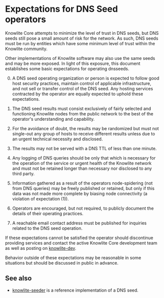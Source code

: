 Expectations for DNS Seed operators
====================================

Knowlite Core attempts to minimize the level of trust in DNS seeds,
but DNS seeds still pose a small amount of risk for the network.
As such, DNS seeds must be run by entities which have some minimum
level of trust within the Knowlite community.

Other implementations of Knowlite software may also use the same
seeds and may be more exposed. In light of this exposure, this
document establishes some basic expectations for operating dnsseeds.

0. A DNS seed operating organization or person is expected to follow good
host security practices, maintain control of applicable infrastructure,
and not sell or transfer control of the DNS seed. Any hosting services
contracted by the operator are equally expected to uphold these expectations.

1. The DNS seed results must consist exclusively of fairly selected and
functioning Knowlite nodes from the public network to the best of the
operator's understanding and capability.

2. For the avoidance of doubt, the results may be randomized but must not
single-out any group of hosts to receive different results unless due to an
urgent technical necessity and disclosed.

3. The results may not be served with a DNS TTL of less than one minute.

4. Any logging of DNS queries should be only that which is necessary
for the operation of the service or urgent health of the Knowlite
network and must not be retained longer than necessary nor disclosed
to any third party.

5. Information gathered as a result of the operators node-spidering
(not from DNS queries) may be freely published or retained, but only
if this data was not made more complete by biasing node connectivity
(a violation of expectation (1)).

6. Operators are encouraged, but not required, to publicly document the
details of their operating practices.

7. A reachable email contact address must be published for inquiries
related to the DNS seed operation.

If these expectations cannot be satisfied the operator should
discontinue providing services and contact the active Knowlite
Core development team as well as posting on
[knowlite-dev](https://groups.google.com/forum/#!forum/knowlite-dev).

Behavior outside of these expectations may be reasonable in some
situations but should be discussed in public in advance.

See also
----------
- [knowlite-seeder](https://github.com/pooler/knowlite-seeder) is a reference implementation of a DNS seed.
